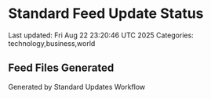 # Standard Feed Update Status
Last updated: Fri Aug 22 23:20:46 UTC 2025
Categories: technology,business,world

## Feed Files Generated

Generated by Standard Updates Workflow
